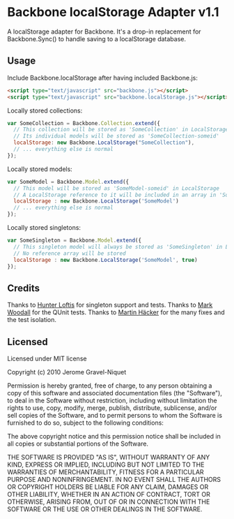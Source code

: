 # Backbone localStorage Adapter v1.1

A localStorage adapter for Backbone. It's a drop-in replacement for Backbone.Sync() to handle saving to a localStorage database.

## Usage

Include Backbone.localStorage after having included Backbone.js:

```html
<script type="text/javascript" src="backbone.js"></script>
<script type="text/javascript" src="backbone.localStorage.js"></script>
```

Locally stored collections:

```javascript
var SomeCollection = Backbone.Collection.extend({
  // This collection will be stored as 'SomeCollection' in LocalStorage
  // Its individual models will be stored as 'SomeCollection-someid'
  localStorage: new Backbone.LocalStorage("SomeCollection"),
  // ... everything else is normal
});
```

Locally stored models:

```javascript
var SomeModel = Backbone.Model.extend({
  // This model will be stored as 'SomeModel-someid' in LocalStorage
  // A LocalStorage reference to it will be included in an array in 'SomeModel'
  localStorage : new Backbone.LocalStorage('SomeModel')
  // ... everything else is normal
});
```

Locally stored singletons:

```javascript
var SomeSingleton = Backbone.Model.extend({
  // This singleton model will always be stored as 'SomeSingleton' in LocalStorage
  // No reference array will be stored
  localStorage : new Backbone.LocalStorage('SomeModel', true)
});
```

## Credits

Thanks to [Hunter Loftis](https://github.com/hunterloftis) for singleton support and tests.
Thanks to [Mark Woodall](https://github.com/llad) for the QUnit tests.
Thanks to [Martin Häcker](https://github.com/dwt) for the many fixes and the test isolation.

## Licensed

Licensed under MIT license

Copyright (c) 2010 Jerome Gravel-Niquet

Permission is hereby granted, free of charge, to any person obtaining
a copy of this software and associated documentation files (the
"Software"), to deal in the Software without restriction, including
without limitation the rights to use, copy, modify, merge, publish,
distribute, sublicense, and/or sell copies of the Software, and to
permit persons to whom the Software is furnished to do so, subject to
the following conditions:

The above copyright notice and this permission notice shall be
included in all copies or substantial portions of the Software.

THE SOFTWARE IS PROVIDED "AS IS", WITHOUT WARRANTY OF ANY KIND,
EXPRESS OR IMPLIED, INCLUDING BUT NOT LIMITED TO THE WARRANTIES OF
MERCHANTABILITY, FITNESS FOR A PARTICULAR PURPOSE AND
NONINFRINGEMENT. IN NO EVENT SHALL THE AUTHORS OR COPYRIGHT HOLDERS BE
LIABLE FOR ANY CLAIM, DAMAGES OR OTHER LIABILITY, WHETHER IN AN ACTION
OF CONTRACT, TORT OR OTHERWISE, ARISING FROM, OUT OF OR IN CONNECTION
WITH THE SOFTWARE OR THE USE OR OTHER DEALINGS IN THE SOFTWARE.